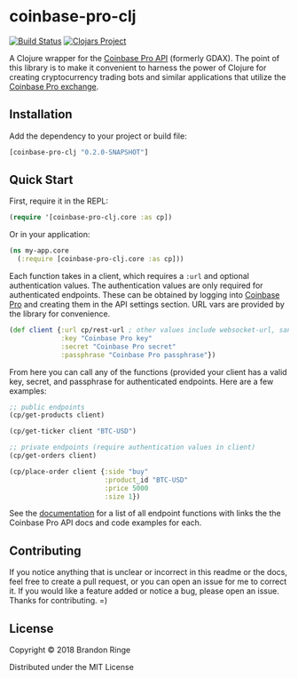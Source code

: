 # coinbase-pro-clj

[![Build Status](https://travis-ci.org/bpringe/coinbase-pro-clj.svg?branch=master)](https://travis-ci.org/bpringe/coinbase-pro-clj)
[![Clojars Project](https://img.shields.io/clojars/v/coinbase-pro-clj.svg)](https://clojars.org/coinbase-pro-clj)

A Clojure wrapper for the [Coinbase Pro API](https://docs.pro.coinbase.com/) (formerly GDAX). The point of this library is to make it convenient to harness the power of Clojure
for creating cryptocurrency trading bots and similar applications that utilize the [Coinbase Pro exchange](https://pro.coinbase.com).

## Installation

Add the dependency to your project or build file:
```clojure
[coinbase-pro-clj "0.2.0-SNAPSHOT"]
```

## Quick Start

First, require it in the REPL:
```clojure
(require '[coinbase-pro-clj.core :as cp])
```
Or in your application:
```clojure
(ns my-app.core
  (:require [coinbase-pro-clj.core :as cp]))
```
Each function takes in a client, which requires a `:url` and optional authentication values. The authentication values are only required for authenticated endpoints. These can be obtained by logging into [Coinbase Pro](https://pro.coinbase.com) and creating them in the API settings section. URL vars are provided by the library for convenience.
```clojure
(def client {:url cp/rest-url ; other values include websocket-url, sandbox-rest-url, and sanbox-websocket-url
             :key "Coinbase Pro key"
             :secret "Coinbase Pro secret"
             :passphrase "Coinbase Pro passphrase"})
```
From here you can call any of the functions (provided your client has a valid key, secret, and passphrase for authenticated endpoints. Here are a few examples:

```clojure
;; public endpoints
(cp/get-products client)

(cp/get-ticker client "BTC-USD")

;; private endpoints (require authentication values in client)
(cp/get-orders client)

(cp/place-order client {:side "buy"
                        :product_id "BTC-USD"
                        :price 5000
                        :size 1})
```
See the [documentation](https://bpringe.github.io/coinbase-pro-clj/index.html) for a list of all endpoint functions with links the the Coinbase Pro API docs and code examples for each.


## Contributing

If you notice anything that is unclear or incorrect in this readme or the docs, feel free to create a pull request, or you can open an issue for me to correct it. If you would like a feature added or notice a bug, please open an issue. Thanks for contributing. =)

## License

Copyright © 2018 Brandon Ringe

Distributed under the MIT License
